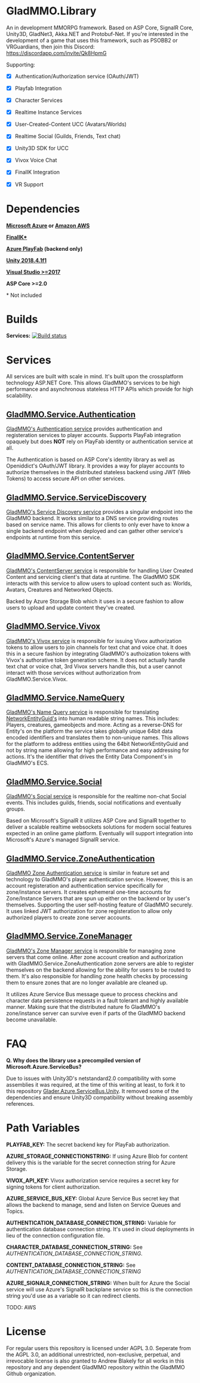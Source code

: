 # GladMMO.Library

An in development MMORPG framework. Based on ASP Core, SignalR Core, Unity3D, GladNet3, Akka.NET and Protobuf-Net. If you're interested in the development of a game that uses this framework, such as PSOBB2 or VRGuardians, then join this Discord: https://discordapp.com/invite/Qk8HpmG

Supporting:

- [x] Authentication/Authorization service (OAuth/JWT) 

- [x] Playfab Integration

- [x] Character Services

- [x] Realtime Instance Services

- [x] User-Created-Content UCC (Avatars/Worlds)

- [x] Realtime Social (Guilds, Friends, Text chat)

- [x] Unity3D SDK for UCC

- [x] Vivox Voice Chat

- [x] FinalIK Integration

- [x] VR Support

# Dependencies

**[Microsoft Azure](https://azure.microsoft.com/en-us/) or [Amazon AWS](https://aws.amazon.com/)**

**[FinalIK\*](https://assetstore.unity.com/packages/tools/animation/final-ik-14290)**

**[Azure PlayFab](https://playfab.com/) (backend only)**

**[Unity 2018.4.1f1](https://unity.com/)**

**[Visual Studio >=2017](https://visualstudio.microsoft.com/vs/)**

**ASP Core >=2.0**



\* Not included

# Builds

**Services:** [![Build status](https://dev.azure.com/vrguardians/VRGuardians.Test/_apis/build/status/VRGuardians%20Test%20-%20CI)](https://dev.azure.com/vrguardians/VRGuardians.Test/_build/latest?definitionId=9)

# Services

All services are built with scale in mind. It's built upon the crossplatform technology ASP.NET Core. This allows GladMMO's services to be high performance and asynchronous stateless HTTP APIs which provide for high scalability.

## [GladMMO.Service.Authentication](https://github.com/gladmmo/GladMMO.Library/tree/master/src/Server/GladMMO.Service.Authentication)

[GladMMO's Authentication service](https://github.com/gladmmo/GladMMO.Library/tree/master/src/Server/GladMMO.Service.Authentication) provides authentication and registeration services to player accounts. Supports PlayFab integration opaquely but does **NOT** rely on PlayFab identity or authentication service at all.

The Authentication is based on ASP Core's identity library as well as Openiddict's OAuth/JWT library. It provides a way for player accounts to authorize themselves in the distributed stateless backend using JWT (Web Tokens) to access secure API on other services.

## [GladMMO.Service.ServiceDiscovery](https://github.com/gladmmo/GladMMO.Library/tree/master/src/Server/GladMMO.Service.ServiceDiscovery)

[GladMMO's Service Discovery service](https://github.com/gladmmo/GladMMO.Library/tree/master/src/Server/GladMMO.Service.ServiceDiscovery) provides a singular endpoint into the GladMMO backend. It works similar to a DNS service providing routes based on service name. This allows for clients to only ever have to know a single backend endpoint when deployed and can gather other service's endpoints at runtime from this service.

## [GladMMO.Service.ContentServer](https://github.com/gladmmo/GladMMO.Library/tree/master/src/Server/GladMMO.Service.ContentServer)

[GladMMO's ContentServer service](https://github.com/gladmmo/GladMMO.Library/tree/master/src/Server/GladMMO.Service.ContentServer) is responsible for handling User Created Content and servicing client's that data at runtime. The GladMMO SDK interacts with this service to allow users to upload content such as: Worlds, Avatars, Creatures and Networked Objects. 

Backed by Azure Storage Blob which it uses in a secure fashion to allow users to upload and update content they've created.

## [GladMMO.Service.Vivox](https://github.com/gladmmo/GladMMO.Library/tree/master/src/Server/GladMMO.Service.Vivox)

[GladMMO's Vivox service](https://github.com/gladmmo/GladMMO.Library/tree/master/src/Server/GladMMO.Service.Vivox) is responsible for issuing Vivox authorization tokens to allow users to join channels for text chat and voice chat. It does this in a secure fashion by integrating GladMMO's authoization tokens with Vivox's authorative token generation scheme. It does not actually handle text chat or voice chat, 3rd Vivox servers handle this, but a user cannot interact with those services without authorization from GladMMO.Service.Vivox.

## [GladMMO.Service.NameQuery](https://github.com/gladmmo/GladMMO.Library/tree/master/src/Server/GladMMO.Service.NameQuery)

[GladMMO's Name Query service](https://github.com/gladmmo/GladMMO.Library/tree/master/src/Server/GladMMO.Service.NameQuery) is responsible for translating [NetworkEntityGuid's](https://github.com/gladmmo/GladMMO.Library/blob/master/src/GladMMO.Common/Guid/NetworkEntityGuid.cs) into human readable string names. This includes: Players, creatures, gameobjects and more. Acting as a reverse-DNS for Entity's on the platform the service takes globally unique 64bit data encoded identifiers and translates them to non-unique names. This allows for the platform to address entities using the 64bit NetworkEntityGuid and not by string name allowing for high performance and easy addressing for actions. It's the identifier that drives the Entity Data Component's in GladMMO's ECS.

## [GladMMO.Service.Social](https://github.com/gladmmo/GladMMO.Library/tree/master/src/Server/GladMMO.Service.Social)

[GladMMO's Social service](https://github.com/gladmmo/GladMMO.Library/tree/master/src/Server/GladMMO.Service.Social) is responsible for the realtime non-chat Social events. This includes guilds, friends, social notifications and eventually groups.

Based on Microsoft's SignalR it utilizes ASP Core and SignalR together to deliver a scalable realtime websockets solutions for modern social features expected in an online game platform. Eventually will support integration into Microsoft's Azure's managed SignalR service.

## [GladMMO.Service.ZoneAuthentication](https://github.com/gladmmo/GladMMO.Library/tree/master/src/Server/GladMMO.Service.ZoneAuthentication)

[GladMMO Zone Authentication service](https://github.com/gladmmo/GladMMO.Library/tree/master/src/Server/GladMMO.Service.ZoneAuthentication) is similar in feature set and technology to GladMMO's player authentication service. However, this is an account registeration and authentication service specifically for zone/instance servers. It creates ephemeral one-time accounts for Zone/Instance Servers that are spun up either on the backend or by user's themselves. Supporting the user self-hosting feature of GladMMO securely. It uses linked JWT authorization for zone registeration to allow only authorized players to create zone server accounts.

## [GladMMO.Service.ZoneManager](https://github.com/gladmmo/GladMMO.Library/tree/master/src/Server/GladMMO.Service.ZoneManager)

[GladMMO's Zone Manager service](https://github.com/gladmmo/GladMMO.Library/tree/master/src/Server/GladMMO.Service.ZoneManager) is responsible for managing zone servers that come online. After zone account creation and authorization with GladMMO.Service.ZoneAuthentication zone servers are able to register themselves on the backend allowing for the ability for users to be routed to them. It's also responsible for handling zone health checks by processing them to ensure zones that are no longer available are cleaned up.

It utilizes Azure Service Bus message queue to process checkins and character data persistence requests in a fault tolerant and highly available manner. Making sure that the distributed nature fo GladMMO's zone/instance server can survive even if parts of the GladMMO backend become unavailable.

# FAQ

**Q. Why does the library use a precompiled version of Microsoft.Azure.ServiceBus?**

Due to issues with Unity3D's netstandard2.0 compatibility with some assemblies it was required, at the time of this writing at least, to fork it to this repository [Glader.Azure.ServiceBus.Unity](https://github.com/HelloKitty/Glader.Azure.ServiceBus.Unity). It removed some of the dependencies and ensure Unity3D compatibility without breaking assembly references.

# Path Variables

**PLAYFAB_KEY:** The secret backend key for PlayFab authorization.

**AZURE_STORAGE_CONNECTIONSTRING:** If using Azure Blob for content delivery this is the variable for the secret connection string for Azure Storage.

**VIVOX_API_KEY:** Vivox authorization service requires a secret key for signing tokens for client authorization.

**AZURE_SERVICE_BUS_KEY:** Global Azure Service Bus secret key that allows the backend to manage, send and listen on Service Queues and Topics.

**AUTHENTICATION_DATABASE_CONNECTION_STRING:** Variable for authentication database connection string. It's used in cloud deployments in lieu of the connection configuration file.

**CHARACTER_DATABASE_CONNECTION_STRING:** See *AUTHENTICATION_DATABASE_CONNECTION_STRING*.

**CONTENT_DATABASE_CONNECTION_STRING:** See *AUTHENTICATION_DATABASE_CONNECTION_STRING*

**AZURE_SIGNALR_CONNECTION_STRING:** When built for Azure the Social service will use Azure's SignalR backplane service so this is the connection string you'd use as a variable so it can redirect clients.


TODO: AWS

# License

For regular users this repository is licensed under AGPL 3.0. Seperate from the AGPL 3.0, an additional unrestricted, non-exclusive, perpetual, and irrevocable license is also granted to Andrew Blakely for all works in this repository and any dependent GladMMO repository within the GladMMO Github organization.
